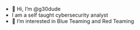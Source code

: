 - 👋 Hi, I’m @g30dude
- I am a self taught cybersecurity analyst
- 👀 I’m interested in Blue Teaming and Red Teaming
<!---
g30dude/g30dude is a ✨ special ✨ repository because its `README.md` (this file) appears on your GitHub profile.
You can click the Preview link to take a look at your changes.
--->
